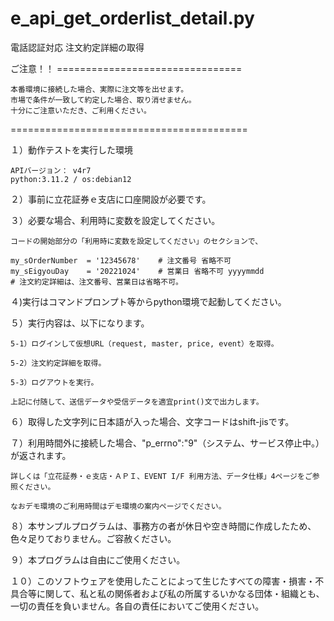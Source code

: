 # e_api_get_orderlist_detail.py
電話認証対応 注文約定詳細の取得

ご注意！！ ================================

	本番環境に接続した場合、実際に注文等を出せます。
	市場で条件が一致して約定した場合、取り消せません。
	十分にご注意いただき、ご利用ください。

=========================================

１）動作テストを実行した環境

	APIバージョン： v4r7
	python:3.11.2 / os:debian12

２）事前に立花証券ｅ支店に口座開設が必要です。

３）必要な場合、利用時に変数を設定してください。

	コードの開始部分の「利用時に変数を設定してください」のセクションで、
  
	my_sOrderNumber  = '12345678'    # 注文番号 省略不可
    my_sEigyouDay    = '20221024'    # 営業日 省略不可 yyyymmdd
    # 注文約定詳細は、注文番号、営業日は省略不可。
    

４)実行はコマンドプロンプト等からpython環境で起動してください。


５）実行内容は、以下になります。

	5-1）ログインして仮想URL（request, master, price, event）を取得。

	5-2）注文約定詳細を取得。

	5-3）ログアウトを実行。

	上記に付随して、送信データや受信データを適宜print()文で出力します。


６）取得した文字列に日本語が入った場合、文字コードはshift-jisです。

７）利用時間外に接続した場合、"p_errno":"9"（システム、サービス停止中。）が返されます。

	詳しくは「立花証券・ｅ支店・ＡＰＩ、EVENT I/F 利用方法、データ仕様」4ページをご参照ください。
  
	なおデモ環境のご利用時間はデモ環境の案内ページでください。
  
８）本サンプルプログラムは、事務方の者が休日や空き時間に作成したため、色々足りておりません。ご容赦ください。

９）本プログラムは自由にご使用ください。

１０）このソフトウェアを使用したことによって生じたすべての障害・損害・不具合等に関して、私と私の関係者および私の所属するいかなる団体・組織とも、一切の責任を負いません。各自の責任においてご使用ください。

